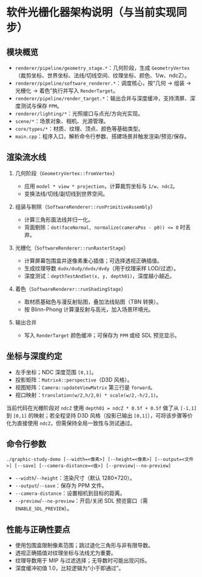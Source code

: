 # 软件光栅化器架构说明（与当前实现同步）

## 模块概览

- `renderer/pipeline/geometry_stage.*`：几何阶段，生成 `GeometryVertex`（裁剪坐标、世界坐标、法线/切线空间、纹理坐标、颜色、1/w、ndcZ）。
- `renderer/pipeline/software_renderer.*`：调度核心，按“几何 → 组装 → 光栅化 → 着色”执行并写入 `RenderTarget`。
- `renderer/pipeline/render_target.*`：输出合并与深度缓冲，支持清屏、深度测试与保存 `PPM`。
- `renderer/lighting/*`：光照接口与点光/方向光实现。
- `scene/*`：场景对象、相机、光源管理。
- `core/types/*`：材质、纹理、顶点、颜色等基础类型。
- `main.cpp`：程序入口，解析命令行参数、搭建场景并触发渲染/预览/保存。

## 渲染流水线

1. 几何阶段（`GeometryVertex::fromVertex`）
   - 应用 `model * view * projection`，计算裁剪坐标与 `1/w`、`ndcZ`。
   - 变换法线/切线/副切线到世界空间。

2. 组装与剔除（`SoftwareRenderer::runPrimitiveAssembly`）
   - 计算三角形面法线并归一化。
   - 背面剔除：`dot(faceNormal, normalize(cameraPos - p0)) <= 0` 时丢弃。

3. 光栅化（`SoftwareRenderer::runRasterStage`）
   - 计算屏幕包围盒并逐像素重心插值；可选择透视正确插值。
   - 生成纹理导数 `dudx/dudy/dvdx/dvdy`（用于纹理采样 LOD/过滤）。
   - 深度测试：`depthTestAndSet(x, y, depth01)`，深度越小越近。

4. 着色（`SoftwareRenderer::runShadingStage`）
   - 取材质基础色与漫反射贴图，叠加法线贴图（TBN 转换）。
   - 按 Blinn-Phong 计算漫反射与高光，加入场景环境光。

5. 输出合并
   - 写入 `RenderTarget` 颜色缓冲；可保存为 `PPM` 或经 SDL 预览显示。

## 坐标与深度约定

- 左手坐标；NDC 深度范围 `[0,1]`。
- 投影矩阵：`Matrix4::perspective`（D3D 风格）。
- 视图矩阵：`Camera::updateViewMatrix` 第三行是 `forward`。
- 视口映射：`translation(w/2,h/2,0) * scale(w/2,-h/2,1)`。

当前代码在光栅阶段对 `ndcZ` 使用 `depth01 = ndcZ * 0.5f + 0.5f` 做了从 `[-1,1]` 到 `[0,1]` 的映射；若全程坚持 D3D 风格（投影已输出 `[0,1]`），可将该步骤等价化为直接使用 `ndcZ`，但需保持全局一致性与测试通过。

## 命令行参数

```
./graphic-study-demo [--width=<像素>] [--height=<像素>] [--output=<文件>] [--save] [--camera-distance=<值>] [--preview|--no-preview]
```

- `--width`/`--height`：渲染尺寸（默认 1280×720）。
- `--output`/`--save`：保存为 PPM 文件。
- `--camera-distance`：设置相机到目标的距离。
- `--preview`/`--no-preview`：开启/关闭 SDL 预览窗口（需 `ENABLE_SDL_PREVIEW`）。

## 性能与正确性要点

- 使用包围盒限制像素范围；跳过退化三角形与非有限导数。
- 透视正确插值对纹理坐标与法线尤为重要。
- 纹理导数用于 MIP 与过滤选择；无导数时可能出现闪烁。
- 深度缓冲初值 1.0，比较逻辑为“小于即通过”。
